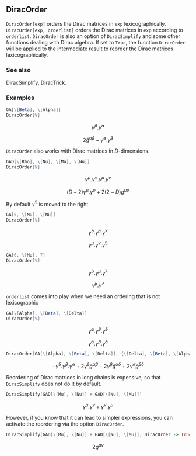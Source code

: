 ##  DiracOrder 

`DiracOrder[exp]` orders the Dirac matrices in `exp` lexicographically. `DiracOrder[exp, orderlist]` orders the Dirac matrices in `exp` according to `orderlist`. `DiracOrder` is also an option of `DiracSimplify` and some other functions dealing with Dirac algebra. If set to `True`, the function `DiracOrder` will be applied to the intermediate result to reorder the Dirac matrices lexicographically.

###  See also 

DiracSimplify, DiracTrick.

###  Examples 

```mathematica
GA[\[Beta], \[Alpha]]
DiracOrder[%]
```

$$\bar{\gamma }^{\beta }.\bar{\gamma }^{\alpha }$$

$$2 \bar{g}^{\alpha \beta }-\bar{\gamma }^{\alpha }.\bar{\gamma }^{\beta }$$

`DiracOrder` also works with Dirac matrices in  $D$-dimensions.

```mathematica
GAD[\[Rho], \[Nu], \[Mu], \[Nu]]
DiracOrder[%]
```

$$\gamma ^{\rho }.\gamma ^{\nu }.\gamma ^{\mu }.\gamma ^{\nu }$$

$$(D-2) \gamma ^{\mu }.\gamma ^{\rho }+2 (2-D) g^{\mu \rho }$$

By default $\gamma^5$ is moved to the right.

```mathematica
GA[5, \[Mu], \[Nu]]
DiracOrder[%]
```

$$\bar{\gamma }^5.\bar{\gamma }^{\mu }.\bar{\gamma }^{\nu }$$

$$\bar{\gamma }^{\mu }.\bar{\gamma }^{\nu }.\bar{\gamma }^5$$

```mathematica
GA[6, \[Mu], 7]
DiracOrder[%]
```

$$\bar{\gamma }^6.\bar{\gamma }^{\mu }.\bar{\gamma }^7$$

$$\bar{\gamma }^{\mu }.\bar{\gamma }^7$$

`orderlist` comes into play when we need an ordering that is not lexicographic

```mathematica
GA[\[Alpha], \[Beta], \[Delta]]
DiracOrder[%]
```

$$\bar{\gamma }^{\alpha }.\bar{\gamma }^{\beta }.\bar{\gamma }^{\delta }$$

$$\bar{\gamma }^{\alpha }.\bar{\gamma }^{\beta }.\bar{\gamma }^{\delta }$$

```mathematica
DiracOrder[GA[\[Alpha], \[Beta], \[Delta]], {\[Delta], \[Beta], \[Alpha]}]
```

$$-\bar{\gamma }^{\delta }.\bar{\gamma }^{\beta }.\bar{\gamma }^{\alpha }+2 \bar{\gamma }^{\delta } \bar{g}^{\alpha \beta }-2 \bar{\gamma }^{\beta } \bar{g}^{\alpha \delta }+2 \bar{\gamma }^{\alpha } \bar{g}^{\beta \delta }$$

Reordering of Dirac matrices in long chains is expensive, so that `DiracSimplify` does not do it by default.

```mathematica
DiracSimplify[GAD[\[Mu], \[Nu]] + GAD[\[Nu], \[Mu]]]
```

$$\gamma ^{\mu }.\gamma ^{\nu }+\gamma ^{\nu }.\gamma ^{\mu }$$

However, if you know that it can lead to simpler expressions, you can activate the reordering via the option `DiracOrder`.

```mathematica
DiracSimplify[GAD[\[Mu], \[Nu]] + GAD[\[Nu], \[Mu]], DiracOrder -> True]
```

$$2 g^{\mu \nu }$$